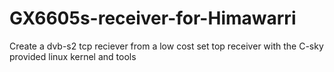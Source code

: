 # GX6605s-receiver-for-Himawarri
Create a dvb-s2 tcp reciever from a low cost set top receiver with the C-sky provided linux kernel and tools
